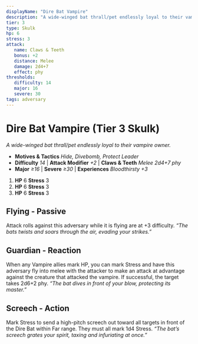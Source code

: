 ```yaml
---
displayName: "Dire Bat Vampire"
description: "A wide-winged bat thrall/pet endlessly loyal to their vampire owner."
tier: 3
type: Skulk
hp: 6
stress: 3
attack:
   name: Claws & Teeth
   bonus: +2
   distance: Melee
   damage: 2d4+7
   effect: phy
thresholds:
   difficulty: 14
   major: 16
   severe: 30
tags: adversary
---
```

# Dire Bat Vampire (Tier 3 Skulk)
_A wide-winged bat thrall/pet endlessly loyal to their vampire owner._

- **Motives & Tactics** _Hide, Divebomb, Protect Leader_
- **Difficulty** _14_ | **Attack Modifier** _+2_ | **Claws & Teeth** _Melee 2d4+7 phy_
- **Major** _≥16_ | **Severe** _≥30_ | **Experiences** _Bloodthirsty +3_

1. **HP** 6
   **Stress** 3
2. **HP** 6
   **Stress** 3
3. **HP** 6
   **Stress** 3

## Flying - Passive
Attack rolls against this adversary while it is flying are at +3 difficulty. _“The bats twists and soars through the air, evading your strikes.”_

## Guardian - Reaction
When any Vampire allies mark HP, you can mark Stress and have this adversary fly into melee with the attacker to make an attack at advantage against the creature that attacked the vampire. If successful, the target takes 2d6+2 phy. _“The bat dives in front of your blow, protecting its master.”_

## Screech - Action
Mark Stress to send a high-pitch screech out toward all targets in front of the Dire Bat within Far range. They must all mark 1d4 Stress. _“The bat’s screech grates your spirit, taxing and infuriating at once.”_
